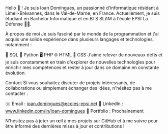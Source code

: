 Hello 👋 ! Je suis Ioan Domingues, un passionné d'informatique résidant à Limeil-Brévannes, dans le Val-de-Marne, en France. Actuellement, je suis étudiant en Bachelor Informatique et en BTS SLAM à l'école EPSI La Défense 👨‍🎓.

À propos de moi
Je suis fasciné par le monde de la programmation et j'ai acquis une solide expérience dans plusieurs langages et technologies, notamment :

💾 SQL
🐍 Python
🖥️ PHP
🌐 HTML
🎨 CSS
J'aime relever de nouveaux défis et je suis constamment en train d'explorer de nouvelles technologies pour enrichir mes compétences et rester à jour dans ce domaine en constante évolution.

Contact
Si vous souhaitez discuter de projets intéressants, de collaborations ou simplement échanger des idées, n'hésitez pas à me contacter :

✉️ Email : ioan.domingues@ecoles-epsi.net
💼 LinkedIn : www.linkedin.com/in/ioan-domingues
📁 Portfolio : Prochainement

N'hésitez pas à jeter un œil à mes projets sur GitHub et à me suivre pour être informé des dernières mises à jour et contributions !
